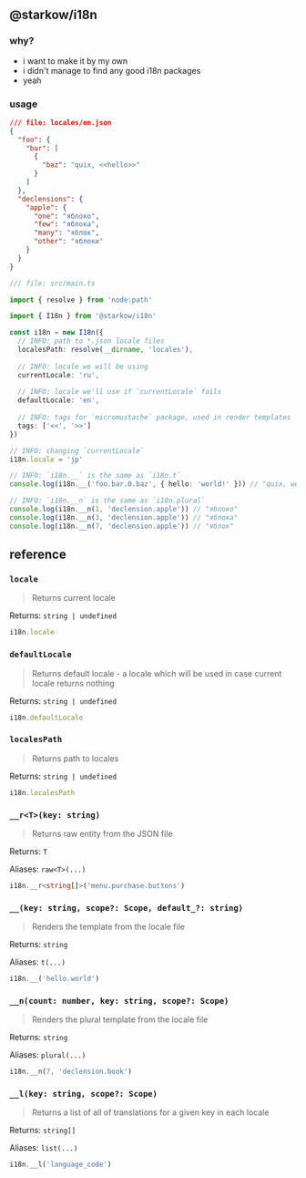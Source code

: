 ## @starkow/i18n

### why?

- i want to make it by my own
- i didn't manage to find any good i18n packages
- yeah

### usage

```json
/// file: locales/en.json
{
  "foo": {
    "bar": [
      {
        "baz": "quix, <<hello>>"
      }
    ]
  },
  "declensions": {
    "apple": {
      "one": "яблоко",
      "few": "яблока",
      "many": "яблок",
      "other": "яблоки"
    }
  }
}
```

```ts
/// file: src/main.ts

import { resolve } from 'node:path'

import { I18n } from '@starkow/i18n'

const i18n = new I18n({
  // INFO: path to *.json locale files
  localesPath: resolve(__dirname, 'locales'),
  
  // INFO: locale we will be using
  currentLocale: 'ru',
  
  // INFO: locale we'll use if `currentLocale` fails
  defaultLocale: 'en',
  
  // INFO: tags for `micromustache` package, used in render templates
  tags: ['<<', '>>']
})

// INFO: changing `currentLocale`
i18n.locale = 'jp'

// INFO: `i18n.__` is the same as `i18n.t`
console.log(i18n.__('foo.bar.0.baz', { hello: 'world!' })) // "quix, world!", "<<hello>>" was replaced by "world!" 

// INFO: `i18n.__n` is the same as `i18n.plural`
console.log(i18n.__n(1, 'declension.apple')) // "яблоко"
console.log(i18n.__n(3, 'declension.apple')) // "яблока"
console.log(i18n.__n(7, 'declension.apple')) // "яблок"
```

## reference

### `locale`

> Returns current locale

Returns: `string | undefined`

```js
i18n.locale
```

### `defaultLocale`

> Returns default locale - a locale which will be used in case current locale returns nothing

Returns: `string | undefined`

```js
i18n.defaultLocale
```

### `localesPath`

> Returns path to locales

Returns: `string | undefined`

```js
i18n.localesPath
```

### `__r<T>(key: string)`

> Returns raw entity from the JSON file

Returns: `T`

Aliases: `raw<T>(...)`

```ts
i18n.__r<string[]>('menu.purchase.buttons')
```

### `__(key: string, scope?: Scope, default_?: string)`

> Renders the template from the locale file

Returns: `string`

Aliases: `t(...)`

```ts
i18n.__('hello.world')
```

### `__n(count: number, key: string, scope?: Scope)`

> Renders the plural template from the locale file

Returns: `string`

Aliases: `plural(...)`

```ts
i18n.__n(7, 'declension.book')
```

### `__l(key: string, scope?: Scope)`

> Returns a list of all of translations for a given key in each locale

Returns: `string[]`

Aliases: `list(...)`

```ts
i18n.__l('language_code')
```